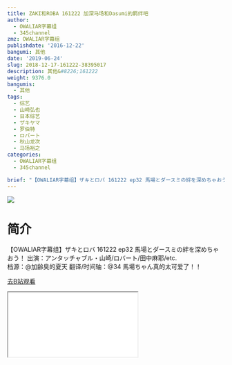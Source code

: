 ```yaml
---
title: ZAKI和ROBA 161222 加深马场和Dasumi的羁绊吧
author:
  - OWALIAR字幕组
  - 345channel
zmz: OWALIAR字幕组
publishdate: '2016-12-22'
bangumi: 其他
date: '2019-06-24'
slug: 2018-12-17-161222-38395017
description: 其他&#8226;161222
weight: 9376.0
bangumis:
  - 其他
tags:
  - 综艺
  - 山崎弘也
  - 日本综艺
  - ザキヤマ
  - 罗伯特
  - ロバート
  - 秋山龙次
  - 马场裕之
categories:
  - OWALIAR字幕组
  - 345channel

brief: "【OWALIAR字幕组】ザキとロバ 161222 ep32 馬場とダースミの絆を深めちゃおう！ 出演：アンタッチャブル・山崎/ロバート/田中麻耶/etc. 档源：@加齢臭的夏天 翻译/时间轴：@34 馬場ちゃん真的太可爱了！！"
---
```

![](https://raw.githubusercontent.com/tcgriffith/owaraisite/master/static/tmpimg/4018e16ddec158cb4a5052eb6f767508a8300f81.jpg.480.jpg)
# 简介  
【OWALIAR字幕组】ザキとロバ 161222 ep32 
馬場とダースミの絆を深めちゃおう！
出演：アンタッチャブル・山崎/ロバート/田中麻耶/etc.  
档源：@加齢臭的夏天
翻译/时间轴：@34 
馬場ちゃん真的太可爱了！！  

[去B站观看](https://www.bilibili.com/video/av38395017/)
<div class ="resp-container"><iframe class="testiframe" src="//player.bilibili.com/player.html?aid=38395017"", scrolling="no", allowfullscreen="true" > </iframe></div> 
